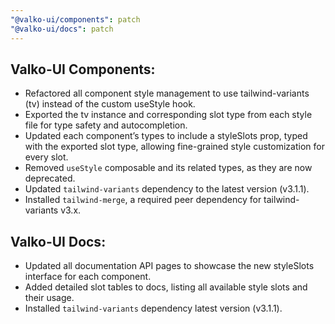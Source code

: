 ```yaml
---
"@valko-ui/components": patch
"@valko-ui/docs": patch
---
```


## Valko-UI Components:

- Refactored all component style management to use tailwind-variants (tv) instead of the custom useStyle hook.
- Exported the tv instance and corresponding slot type from each style file for type safety and autocompletion.
- Updated each component’s types to include a styleSlots prop, typed with the exported slot type, allowing fine-grained style customization for every slot.
- Removed `useStyle` composable and its related types, as they are now deprecated.
- Updated `tailwind-variants` dependency to the latest version (v3.1.1).
- Installed `tailwind-merge`, a required peer dependency for tailwind-variants v3.x.

## Valko-UI Docs:

- Updated all documentation API pages to showcase the new styleSlots interface for each component.
- Added detailed slot tables to docs, listing all available style slots and their usage.
- Installed `tailwind-variants` dependency latest version (v3.1.1).
